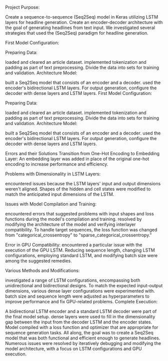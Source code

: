 Project Purpose:

Create a sequence-to-sequence (Seq2Seq) model in Keras utilizing LSTM layers for headline generation.
Create an encoder-decoder architecture with the goal of generating headlines from text input.
We investigated several strategies that used the (Seq2Seq) paradigm for headline generation.

First Model Configuration:

Preparing Data:

loaded and cleared an article dataset.
implemented tokenization and padding as part of text preprocessing.
Divide the data into sets for training and validation.
Architecture Model:

built a Seq2Seq model that consists of an encoder and a decoder.
used the encoder's bidirectional LSTM layers.
For output generation, configure the decoder with dense layers and LSTM layers.
First Model Configuration:

Preparing Data:

loaded and cleared an article dataset.
implemented tokenization and padding as part of text preprocessing.
Divide the data into sets for training and validation.
Architecture Model:

built a Seq2Seq model that consists of an encoder and a decoder.
used the encoder's bidirectional LSTM layers.
For output generation, configure the decoder with dense layers and LSTM layers.

Errors and their Solutions
Transition from One-Hot Encoding to Embedding Layer:
An embedding layer was added in place of the original one-hot encoding to increase performance and efficiency.

Problems with Dimensionality in LSTM Layers:

encountered issues because the LSTM layers' input and output dimensions weren't aligned.
Shapes of the hidden and cell states were modified to match the anticipated input dimensions of the LSTM.

Issues with Model Compilation and Training:

encountered errors that suggested problems with input shapes and loss functions during the model's compilation and training.
resolved by modifying the architecture of the model and verifying interlayer compatibility.
To handle target sequences, the loss function was changed from "categorical_crossentropy" to "sparse_categorical_crossentropy."

Error in GPU Compatibility:
encountered a particular issue with the execution of the GPU LSTM.
Reducing sequence length, changing LSTM configurations, employing standard LSTM, and modifying batch size were among the suggested remedies.

Various Methods and Modifications:

investigated a range of LSTM configurations, encompassing both unidirectional and bidirectional designs.
To match the expected input-output dimensions, various dense layer configurations were experimented with.
batch size and sequence length were adjusted as hyperparameters to improve performance and fix GPU-related problems.
Complete Execution:

A bidirectional LSTM encoder and a standard LSTM decoder were part of the final model setup.
dense layers were used to fill in the dimensionality gap between the input from the decoder LSTM and the encoder states.
Model compiled with a loss function and optimizer that are appropriate for sequence generation tasks.
All along, the goal was to create a Seq2Seq model that was both functional and efficient enough to generate headlines. Numerous issues were resolved by iteratively debugging and modifying the model architecture, with a focus on LSTM configurations and GPU execution.

